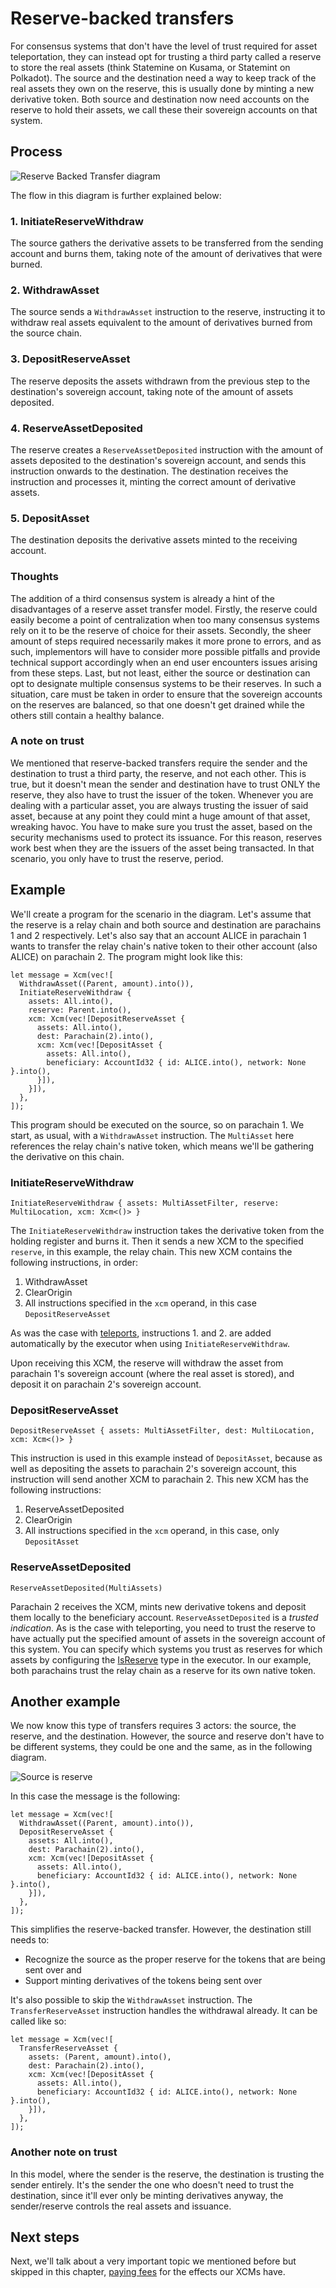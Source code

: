 # Reserve-backed transfers

For consensus systems that don't have the level of trust required for asset teleportation, they can instead opt for trusting a third party called a reserve to store the real assets (think Statemine on Kusama, or Statemint on Polkadot).
The source and the destination need a way to keep track of the real assets they own on the reserve, this is usually done by minting a new derivative token.
Both source and destination now need accounts on the reserve to hold their assets, we call these their sovereign accounts on that system.

## Process

![Reserve Backed Transfer diagram](images/reserve_asset_transfer.png)

The flow in this diagram is further explained below:

### 1. InitiateReserveWithdraw

The source gathers the derivative assets to be transferred from the sending account and burns them, taking note of the amount of derivatives that were burned.

### 2. WithdrawAsset

The source sends a `WithdrawAsset` instruction to the reserve, instructing it to withdraw real assets equivalent to the amount of derivatives burned from the source chain.

### 3. DepositReserveAsset

The reserve deposits the assets withdrawn from the previous step to the destination's sovereign account, taking note of the amount of assets deposited.

### 4. ReserveAssetDeposited

The reserve creates a `ReserveAssetDeposited` instruction with the amount of assets deposited to the destination's sovereign account, and sends this instruction onwards to the destination.
The destination receives the instruction and processes it, minting the correct amount of derivative assets.

### 5. DepositAsset

The destination deposits the derivative assets minted to the receiving account.

### Thoughts

The addition of a third consensus system is already a hint of the disadvantages of a reserve asset transfer model.
Firstly, the reserve could easily become a point of centralization when too many consensus systems rely on it to be the reserve of choice for their assets.
Secondly, the sheer amount of steps required necessarily makes it more prone to errors, and as such, implementors will have to consider more possible pitfalls and provide technical support accordingly when an end user encounters issues arising from these steps.
Last, but not least, either the source or destination can opt to designate multiple consensus systems to be their reserves.
In such a situation, care must be taken in order to ensure that the sovereign accounts on the reserves are balanced, so that one doesn't get drained while the others still contain a healthy balance.

### A note on trust

We mentioned that reserve-backed transfers require the sender and the destination to trust a third party, the reserve, and not each other.
This is true, but it doesn't mean the sender and destination have to trust ONLY the reserve, they also have to trust the issuer of the token.
Whenever you are dealing with a particular asset, you are always trusting the issuer of said asset, because at any point they could mint a huge amount of that asset, wreaking havoc.
You have to make sure you trust the asset, based on the security mechanisms used to protect its issuance.
For this reason, reserves work best when they are the issuers of the asset being transacted.
In that scenario, you only have to trust the reserve, period.

## Example

We'll create a program for the scenario in the diagram.
Let's assume that the reserve is a relay chain and both source and destination are parachains 1 and 2 respectively.
Let's also say that an account ALICE in parachain 1 wants to transfer the relay chain's native token to their other account (also ALICE) on parachain 2.
The program might look like this:

```rust,noplayground
let message = Xcm(vec![
  WithdrawAsset((Parent, amount).into()),
  InitiateReserveWithdraw {
    assets: All.into(),
    reserve: Parent.into(),
    xcm: Xcm(vec![DepositReserveAsset {
      assets: All.into(),
      dest: Parachain(2).into(),
      xcm: Xcm(vec![DepositAsset {
        assets: All.into(),
        beneficiary: AccountId32 { id: ALICE.into(), network: None }.into(),
      }]),
    }]),
  },
]);
```

This program should be executed on the source, so on parachain 1.
We start, as usual, with a `WithdrawAsset` instruction.
The `MultiAsset` here references the relay chain's native token, which means we'll be gathering the derivative on this chain.

### InitiateReserveWithdraw

```rust,noplayground
InitiateReserveWithdraw { assets: MultiAssetFilter, reserve: MultiLocation, xcm: Xcm<()> }
```

The `InitiateReserveWithdraw` instruction takes the derivative token from the holding register and burns it.
Then it sends a new XCM to the specified `reserve`, in this example, the relay chain.
This new XCM contains the following instructions, in order:
1. WithdrawAsset
2. ClearOrigin
3. All instructions specified in the `xcm` operand, in this case `DepositReserveAsset`

As was the case with [teleports](teleports.md), instructions 1. and 2. are added automatically by the executor when using `InitiateReserveWithdraw`.

Upon receiving this XCM, the reserve will withdraw the asset from parachain 1's sovereign account (where the real asset is stored), and deposit it on parachain 2's sovereign account.

### DepositReserveAsset

```rust,noplayground
DepositReserveAsset { assets: MultiAssetFilter, dest: MultiLocation, xcm: Xcm<()> }
```

This instruction is used in this example instead of `DepositAsset`, because as well as depositing the assets to parachain 2's sovereign account, this instruction will send another XCM to parachain 2.
This new XCM has the following instructions:
1. ReserveAssetDeposited
2. ClearOrigin
3. All instructions specified in the `xcm` operand, in this case, only `DepositAsset`

### ReserveAssetDeposited

```rust,noplayground
ReserveAssetDeposited(MultiAssets)
```

Parachain 2 receives the XCM, mints new derivative tokens and deposit them locally to the beneficiary account.
`ReserveAssetDeposited` is a *trusted indication*.
As is the case with teleporting, you need to trust the reserve to have actually put the specified amount of assets in the sovereign account of this system.
You can specify which systems you trust as reserves for which assets by configuring the [IsReserve](../../executor_config/index.md) type in the executor.
In our example, both parachains trust the relay chain as a reserve for its own native token.

## Another example

We now know this type of transfers requires 3 actors: the source, the reserve, and the destination.
However, the source and reserve don't have to be different systems, they could be one and the same, as in the following diagram.

![Source is reserve](images/source_is_reserve.png)

In this case the message is the following:

```rust,noplayground
let message = Xcm(vec![
  WithdrawAsset((Parent, amount).into()),
  DepositReserveAsset {
    assets: All.into(),
    dest: Parachain(2).into(),
    xcm: Xcm(vec![DepositAsset {
      assets: All.into(),
      beneficiary: AccountId32 { id: ALICE.into(), network: None }.into(),
    }]),
  },
]);
```

This simplifies the reserve-backed transfer.
However, the destination still needs to:
- Recognize the source as the proper reserve for the tokens that are being sent over and
- Support minting derivatives of the tokens being sent over

It's also possible to skip the `WithdrawAsset` instruction.
The `TransferReserveAsset` instruction handles the withdrawal already.
It can be called like so:

```rust,noplayground
let message = Xcm(vec![
  TransferReserveAsset {
    assets: (Parent, amount).into(),
    dest: Parachain(2).into(),
    xcm: Xcm(vec![DepositAsset {
      assets: All.into(),
      beneficiary: AccountId32 { id: ALICE.into(), network: None }.into(),
    }]),
  },
]);
```

### Another note on trust

In this model, where the sender is the reserve, the destination is trusting the sender entirely.
It's the sender the one who doesn't need to trust the destination, since it'll ever only be minting derivatives anyway, the sender/reserve controls the real assets and issuance.

## Next steps

Next, we'll talk about a very important topic we mentioned before but skipped in this chapter, [paying fees](../fees/index.html) for the effects our XCMs have.
